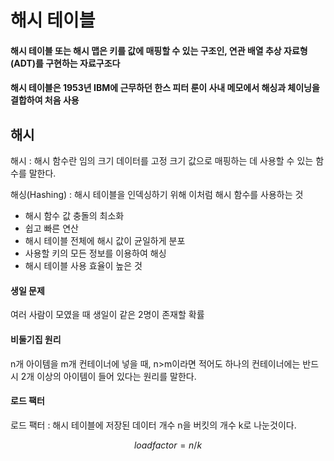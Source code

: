 # 해시 테이블

#### 해시 테이블 또는 해시 맵은 키를 값에 매핑할 수 있는 구조인, 연관 배열 추상 자료형(ADT)를 구현하는 자료구조다
#### 해시 테이블은 1953년 IBM에 근무하던 한스 피터 룬이 사내 메모에서 해싱과 체이닝을 결합하여 처음 사용

## 해시 
해시 : 해시 함수란 임의 크기 데이터를 고정 크기 값으로 매핑하는 데 사용할 수 있는 함수를 말한다.

해싱(Hashing) : 해시 테이블을 인덱싱하기 위해 이처럼 해시 함수를 사용하는 것
- 해시 함수 값 충돌의 최소화
- 쉽고 빠른 연산
- 해시 테이블 전체에 해시 값이 균일하게 분포
- 사용할 키의 모든 정보를 이용하여 해싱
- 해시 테이블 사용 효율이 높은 것

#### 생일 문제
여러 사람이 모였을 때 생일이 같은 2명이 존재할 확률

#### 비둘기집 원리
n개 아이템을 m개 컨테이너에 넣을 때, n>m이라면 적어도 하나의 컨테이너에는 반드시 2개 이상의 아이템이 들어 있다는 원리를 말한다.

#### 로드 팩터
로드 팩터 : 해시 테이블에 저장된 데이터 개수 n을 버킷의 개수 k로 나눈것이다.

$$ load factor = n/k $$